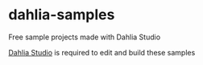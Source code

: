 # dahlia-samples
Free sample projects made with Dahlia Studio

[Dahlia Studio](https://ansh3ll.itch.io/dahlia) is required to edit and build these samples
